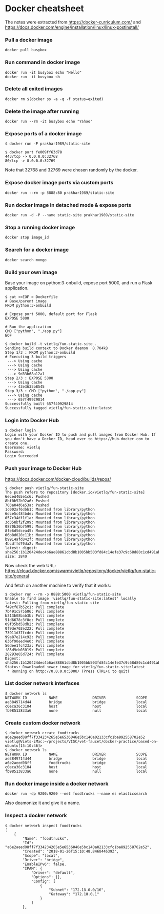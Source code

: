 # Docker cheatsheet

The notes were extracted from https://docker-curriculum.com/ and https://docs.docker.com/engine/installation/linux/linux-postinstall/

### Pull a docker image

```
docker pull busybox
```

### Run command in docker image

```
docker run -it busybox echo "Hello"
docker run -it busybox sh
```

### Delete all exited images

```
docker rm $(docker ps -a -q -f status=exited)
```

### Delete the image after running

```
docker run --rm -it busybox echo "Yahoo"
```

### Expose ports of a docker image

```
$ docker run -P prakhar1989/static-site

$ docker port fe009ff63d78
443/tcp -> 0.0.0.0:32768
80/tcp -> 0.0.0.0:32769
```

Note that 32768 and 32769 were chosen randomly by the docker.

### Expose docker image ports via custom ports

```
docker run --rm -p 8888:80 prakhar1989/static-site
```

### Run docker image in detached mode & expose ports

```
docker run -d -P --name static-site prakhar1989/static-site
```

### Stop a running docker image

```
docker stop image_id
```

### Search for a docker image

```
docker search mongo
```

### Build your own image

Base your image on python:3-onbuild, expose port 5000, and run a Flask application.

```
$ cat <<EOF > Dockerfile
# Base/parent image
FROM python:3-onbuild

# Expose port 5000, default port for Flask
EXPOSE 5000

# Run the application
CMD ["python", "./app.py"]
EOF
```

```
$ docker build -t vietlq/fun-static-site .
Sending build context to Docker daemon  8.704kB
Step 1/3 : FROM python:3-onbuild
# Executing 3 build triggers
 ---> Using cache
 ---> Using cache
 ---> Using cache
 ---> 9d83b68a12a1
Step 2/3 : EXPOSE 5000
 ---> Using cache
 ---> 43e3635b8545
Step 3/3 : CMD ["python", "./app.py"]
 ---> Using cache
 ---> 657f49929814
Successfully built 657f49929814
Successfully tagged vietlq/fun-static-site:latest
```

### Login into Docker Hub

```
$ docker login
Login with your Docker ID to push and pull images from Docker Hub. If you don't have a Docker ID, head over to https://hub.docker.com to create one.
Username: vietlq
Password:
Login Succeeded
```

### Push your image to Docker Hub

https://docs.docker.com/docker-cloud/builds/repos/

```
$ docker push vietlq/fun-static-site
The push refers to repository [docker.io/vietlq/fun-static-site]
6eced465e1c6: Pushed
8bf0b52b92a6: Pushed
703a04d6e53a: Pushed
1c002af6dbb1: Mounted from library/python
6dce5c484bde: Mounted from library/python
057c34df1f1a: Mounted from library/python
3d358bf2f209: Mounted from library/python
0870b36b7599: Mounted from library/python
8fe6d5dcea45: Mounted from library/python
06b8d020c11b: Mounted from library/python
b9914afd042f: Mounted from library/python
4bcdffd70da2: Mounted from library/python
latest: digest: sha256:1b120424dec4b6ae88861cbd8b1005bb503fd84c14efe37c9c68d80c1cd491ab size: 2840
```

Now check the web URL: https://cloud.docker.com/swarm/vietlq/repository/docker/vietlq/fun-static-site/general

And fetch on another machine to verify that it works:

```
$ docker run --rm -p 8888:5000 vietlq/fun-static-site
Unable to find image 'vietlq/fun-static-site:latest' locally
latest: Pulling from vietlq/fun-static-site
f49cf87b52c1: Pull complete
7b491c575b06: Pull complete
b313b08bab3b: Pull complete
51d6678c3f0e: Pull complete
09f35bd58db2: Pull complete
0f9de702e222: Pull complete
73911d37fcde: Pull complete
99a87e214c92: Pull complete
636f90eed4e0: Pull complete
56dee1fc423a: Pull complete
f83d9eb03019: Pull complete
28293e65d724: Pull complete
Digest: sha256:1b120424dec4b6ae88861cbd8b1005bb503fd84c14efe37c9c68d80c1cd491ab
Status: Downloaded newer image for vietlq/fun-static-site:latest
 * Running on http://0.0.0.0:5000/ (Press CTRL+C to quit)
```

### List docker network interfaces

```
$ docker network ls
NETWORK ID          NAME                DRIVER              SCOPE
ae3849714d44        bridge              bridge              local
c0eca36c3104        host                host                local
fb98513833a6        none                null                local
```

### Create custom docker network

```
$ docker network create foodtrucks
a6e2aeed08ff7f334234265e5e6536046e5bc140a02133cfc1ba892558702e52
vietlq@Viets-iMac:~/projects/VISC/vet-faucet/docker-practice/based-on-ubuntu[15:10:46]>
$ docker network ls
NETWORK ID          NAME                DRIVER              SCOPE
ae3849714d44        bridge              bridge              local
a6e2aeed08ff        foodtrucks          bridge              local
c0eca36c3104        host                host                local
fb98513833a6        none                null                local
```

### Run docker image inside a docker network

```
docker run -dp 9200:9200 --net foodtrucks --name es elasticsearch
```

Also deamonize it and give it a name.

### Inspect a docker network

```
$ docker network inspect foodtrucks
[
    {
        "Name": "foodtrucks",
        "Id": "a6e2aeed08ff7f334234265e5e6536046e5bc140a02133cfc1ba892558702e52",
        "Created": "2018-01-26T15:10:48.846844639Z",
        "Scope": "local",
        "Driver": "bridge",
        "EnableIPv6": false,
        "IPAM": {
            "Driver": "default",
            "Options": {},
            "Config": [
                {
                    "Subnet": "172.18.0.0/16",
                    "Gateway": "172.18.0.1"
                }
            ]
        },
```
